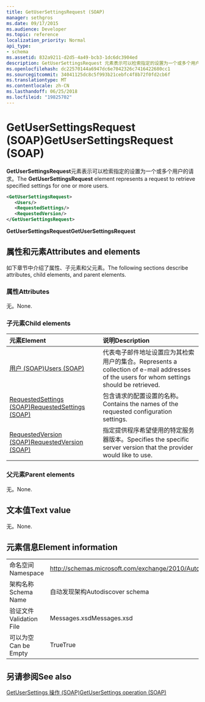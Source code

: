 ```yaml
---
title: GetUserSettingsRequest (SOAP)
manager: sethgros
ms.date: 09/17/2015
ms.audience: Developer
ms.topic: reference
localization_priority: Normal
api_type:
- schema
ms.assetid: 832a9211-d2d5-4a49-bcb3-1dc6dc3904ed
description: GetUserSettingsRequest 元素表示可以检索指定的设置为一个或多个用户的请求。
ms.openlocfilehash: dc22570144a6947dc6e7042326c7416422680cc1
ms.sourcegitcommit: 34041125dc8c5f993b21cebfc4f8b72f0fd2cb6f
ms.translationtype: MT
ms.contentlocale: zh-CN
ms.lasthandoff: 06/25/2018
ms.locfileid: "19825702"
---
```

# <a name="getusersettingsrequest-soap"></a><span data-ttu-id="52e3c-103">GetUserSettingsRequest (SOAP)</span><span class="sxs-lookup"><span data-stu-id="52e3c-103">GetUserSettingsRequest (SOAP)</span></span>

<span data-ttu-id="52e3c-104">**GetUserSettingsRequest**元素表示可以检索指定的设置为一个或多个用户的请求。</span><span class="sxs-lookup"><span data-stu-id="52e3c-104">The **GetUserSettingsRequest** element represents a request to retrieve specified settings for one or more users.</span></span> 
  
```XML
<GetUserSettingsRequest>
   <Users/>
   <RequestedSettings/>
   <RequestedVersion/>
</GetUserSettingsRequest>
```

 <span data-ttu-id="52e3c-105">**GetUserSettingsRequest**</span><span class="sxs-lookup"><span data-stu-id="52e3c-105">**GetUserSettingsRequest**</span></span>
## <a name="attributes-and-elements"></a><span data-ttu-id="52e3c-106">属性和元素</span><span class="sxs-lookup"><span data-stu-id="52e3c-106">Attributes and elements</span></span>

<span data-ttu-id="52e3c-107">如下章节中介绍了属性、子元素和父元素。</span><span class="sxs-lookup"><span data-stu-id="52e3c-107">The following sections describe attributes, child elements, and parent elements.</span></span>
  
### <a name="attributes"></a><span data-ttu-id="52e3c-108">属性</span><span class="sxs-lookup"><span data-stu-id="52e3c-108">Attributes</span></span>

<span data-ttu-id="52e3c-109">无。</span><span class="sxs-lookup"><span data-stu-id="52e3c-109">None.</span></span>
  
### <a name="child-elements"></a><span data-ttu-id="52e3c-110">子元素</span><span class="sxs-lookup"><span data-stu-id="52e3c-110">Child elements</span></span>

|<span data-ttu-id="52e3c-111">**元素**</span><span class="sxs-lookup"><span data-stu-id="52e3c-111">**Element**</span></span>|<span data-ttu-id="52e3c-112">**说明**</span><span class="sxs-lookup"><span data-stu-id="52e3c-112">**Description**</span></span>|
|:-----|:-----|
|[<span data-ttu-id="52e3c-113">用户 (SOAP)</span><span class="sxs-lookup"><span data-stu-id="52e3c-113">Users (SOAP)</span></span>](users-soap.md) <br/> |<span data-ttu-id="52e3c-114">代表电子邮件地址设置应为其检索用户的集合。</span><span class="sxs-lookup"><span data-stu-id="52e3c-114">Represents a collection of e-mail addresses of the users for whom settings should be retrieved.</span></span>  <br/> |
|[<span data-ttu-id="52e3c-115">RequestedSettings (SOAP)</span><span class="sxs-lookup"><span data-stu-id="52e3c-115">RequestedSettings (SOAP)</span></span>](requestedsettings-soap.md) <br/> |<span data-ttu-id="52e3c-116">包含请求的配置设置的名称。</span><span class="sxs-lookup"><span data-stu-id="52e3c-116">Contains the names of the requested configuration settings.</span></span>  <br/> |
|[<span data-ttu-id="52e3c-117">RequestedVersion (SOAP)</span><span class="sxs-lookup"><span data-stu-id="52e3c-117">RequestedVersion (SOAP)</span></span>](requestedversion-soap.md) <br/> |<span data-ttu-id="52e3c-118">指定提供程序希望使用的特定服务器版本。</span><span class="sxs-lookup"><span data-stu-id="52e3c-118">Specifies the specific server version that the provider would like to use.</span></span>  <br/> |
   
### <a name="parent-elements"></a><span data-ttu-id="52e3c-119">父元素</span><span class="sxs-lookup"><span data-stu-id="52e3c-119">Parent elements</span></span>

<span data-ttu-id="52e3c-120">无。</span><span class="sxs-lookup"><span data-stu-id="52e3c-120">None.</span></span>
  
## <a name="text-value"></a><span data-ttu-id="52e3c-121">文本值</span><span class="sxs-lookup"><span data-stu-id="52e3c-121">Text value</span></span>

<span data-ttu-id="52e3c-122">无。</span><span class="sxs-lookup"><span data-stu-id="52e3c-122">None.</span></span>
  
## <a name="element-information"></a><span data-ttu-id="52e3c-123">元素信息</span><span class="sxs-lookup"><span data-stu-id="52e3c-123">Element information</span></span>

|||
|:-----|:-----|
|<span data-ttu-id="52e3c-124">命名空间</span><span class="sxs-lookup"><span data-stu-id="52e3c-124">Namespace</span></span>  <br/> |http://schemas.microsoft.com/exchange/2010/Autodiscover  <br/> |
|<span data-ttu-id="52e3c-125">架构名称</span><span class="sxs-lookup"><span data-stu-id="52e3c-125">Schema Name</span></span>  <br/> |<span data-ttu-id="52e3c-126">自动发现架构</span><span class="sxs-lookup"><span data-stu-id="52e3c-126">Autodiscover schema</span></span>  <br/> |
|<span data-ttu-id="52e3c-127">验证文件</span><span class="sxs-lookup"><span data-stu-id="52e3c-127">Validation File</span></span>  <br/> |<span data-ttu-id="52e3c-128">Messages.xsd</span><span class="sxs-lookup"><span data-stu-id="52e3c-128">Messages.xsd</span></span>  <br/> |
|<span data-ttu-id="52e3c-129">可以为空</span><span class="sxs-lookup"><span data-stu-id="52e3c-129">Can be Empty</span></span>  <br/> |<span data-ttu-id="52e3c-130">True</span><span class="sxs-lookup"><span data-stu-id="52e3c-130">True</span></span>  <br/> |
   
## <a name="see-also"></a><span data-ttu-id="52e3c-131">另请参阅</span><span class="sxs-lookup"><span data-stu-id="52e3c-131">See also</span></span>



[<span data-ttu-id="52e3c-132">GetUserSettings 操作 (SOAP)</span><span class="sxs-lookup"><span data-stu-id="52e3c-132">GetUserSettings operation (SOAP)</span></span>](getusersettings-operation-soap.md)

